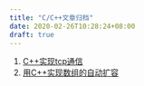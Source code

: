 ```yaml
---
title: "C/C++文章归档"
date: 2020-02-26T10:28:24+08:00
draft: true
---
```


1. [C++实现tcp通信](/post/cpp/socketlearn)
2. [用C++实现数组的自动扩容](/post/cpp/arrayautoadd)